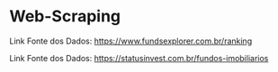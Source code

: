 # Web-Scraping


Link Fonte dos Dados: https://www.fundsexplorer.com.br/ranking

Link Fonte dos Dados: https://statusinvest.com.br/fundos-imobiliarios
